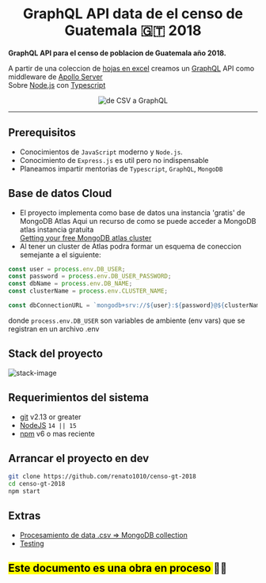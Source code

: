 <div>
  <h1 align="center">GraphQL API data de el censo de Guatemala 🇬🇹 2018</h1>
  <strong>
    GraphQL API para el censo de poblacion de Guatemala año 2018.
  </strong>
  <p>
    A partir de una coleccion de <a href="https://www.censopoblacion.gt/explorador">hojas en excel</a>
    creamos un <a href="https://graphql.org/">GraphQL</a> API como middleware de <a href="https://www.apollographql.com/docs/apollo-server/">Apollo Server</a><br>
    Sobre <a href="https://nodejs.org/en/">Node.js</a> con <a href="https://www.typescriptlang.org/">Typescript</a> 
  </p>

  <div align="center">
    <img
      alt="de CSV a GraphQL"
      src="https://icons-images.s3.us-east-2.amazonaws.com/censo-gt-2018/main_pic_censo_header1.png"
    />
  </div>
</div>

<hr />

## Prerequisitos

- Conocimientos de `JavaScript` moderno y `Node.js`.
- Conocimiento de `Express.js` es util pero no indispensable
- Planeamos impartir mentorias de `Typescript`, `GraphQL`, `MongoDB`

## Base de datos Cloud
 - El proyecto implementa como base de datos una instancia 'gratis' de MongoDB Atlas
Aqui un recurso de como se puede acceder a MongoDB atlas instancia gratuita  
[Getting your free MongoDB atlas cluster](https://www.youtube-nocookie.com/embed/rPqRyYJmx2g)
 - Al tener un cluster de Atlas podra formar un esquema de coneccion semejante a el siguiente:
```typescript
const user = process.env.DB_USER;
const password = process.env.DB_USER_PASSWORD;
const dbName = process.env.DB_NAME;
const clusterName = process.env.CLUSTER_NAME;

const dbConnectionURL = `mongodb+srv://${user}:${password}@${clusterName}.h8rwn.mongodb.net/${dbName}?retryWrites=true&w=majority`;
```
donde `process.env.DB_USER` son variables de ambiente (env vars) que se registran en un archivo .env

## Stack del proyecto

![stack-image](https://icons-images.s3.us-east-2.amazonaws.com/censo-gt-2018/censo-gt-2018_stack1.png)

## Requerimientos del sistema

- [git][git] v2.13 or greater
- [NodeJS][node] `14 || 15`
- [npm][npm] v6 o mas reciente

## Arrancar el proyecto en dev

```bash
git clone https://github.com/renato1010/censo-gt-2018
cd censo-gt-2018
npm start
```

## Extras
 - [Procesamiento de data .csv => MongoDB collection](data-piping.md)
 - [Testing](testing.md)

<h2><mark>Este documento es una obra en proceso </mark>🤙🏼</h2>

<!-- prettier-ignore-start -->
[npm]: https://www.npmjs.com/
[node]: https://nodejs.org
[git]: https://git-scm.com/
<!-- prettier-ignore-end -->
